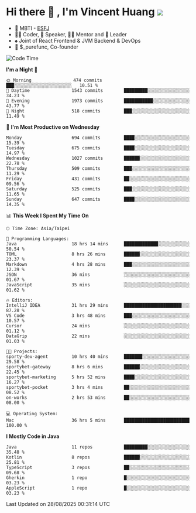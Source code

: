 # Hi there 👋 , I'm Vincent Huang ![](https://komarev.com/ghpvc/?username=Jian-Min-Huang)
- 👀 MBTI - [ESFJ](https://www.16personalities.com/esfj-personality)
- 👨‍💻 Coder, 🎤 Speaker, 👨‍🏫 Mentor and 🚀 Leader
- ♠️ Joint of React Frontend & JVM Backend & DevOps
- 💼 $_purefunc, Co-founder

<!--START_SECTION:waka-->
![Code Time](http://img.shields.io/badge/Code%20Time-5%2C832%20hrs%2058%20mins-blue)

**I'm a Night 🦉** 

```text
🌞 Morning                474 commits         ███░░░░░░░░░░░░░░░░░░░░░░   10.51 % 
🌆 Daytime                1543 commits        █████████░░░░░░░░░░░░░░░░   34.23 % 
🌃 Evening                1973 commits        ███████████░░░░░░░░░░░░░░   43.77 % 
🌙 Night                  518 commits         ███░░░░░░░░░░░░░░░░░░░░░░   11.49 % 
```
📅 **I'm Most Productive on Wednesday** 

```text
Monday                   694 commits         ████░░░░░░░░░░░░░░░░░░░░░   15.39 % 
Tuesday                  675 commits         ████░░░░░░░░░░░░░░░░░░░░░   14.97 % 
Wednesday                1027 commits        ██████░░░░░░░░░░░░░░░░░░░   22.78 % 
Thursday                 509 commits         ███░░░░░░░░░░░░░░░░░░░░░░   11.29 % 
Friday                   431 commits         ██░░░░░░░░░░░░░░░░░░░░░░░   09.56 % 
Saturday                 525 commits         ███░░░░░░░░░░░░░░░░░░░░░░   11.65 % 
Sunday                   647 commits         ████░░░░░░░░░░░░░░░░░░░░░   14.35 % 
```


📊 **This Week I Spent My Time On** 

```text
🕑︎ Time Zone: Asia/Taipei

💬 Programming Languages: 
Java                     18 hrs 14 mins      █████████████░░░░░░░░░░░░   50.54 % 
TOML                     8 hrs 26 mins       ██████░░░░░░░░░░░░░░░░░░░   23.37 % 
Markdown                 4 hrs 28 mins       ███░░░░░░░░░░░░░░░░░░░░░░   12.39 % 
JSON                     36 mins             ░░░░░░░░░░░░░░░░░░░░░░░░░   01.67 % 
JavaScript               35 mins             ░░░░░░░░░░░░░░░░░░░░░░░░░   01.62 % 

🔥 Editors: 
IntelliJ IDEA            31 hrs 29 mins      ██████████████████████░░░   87.28 % 
VS Code                  3 hrs 48 mins       ███░░░░░░░░░░░░░░░░░░░░░░   10.57 % 
Cursor                   24 mins             ░░░░░░░░░░░░░░░░░░░░░░░░░   01.12 % 
DataGrip                 22 mins             ░░░░░░░░░░░░░░░░░░░░░░░░░   01.03 % 

🐱‍💻 Projects: 
sporty-dev-agent         10 hrs 40 mins      ███████░░░░░░░░░░░░░░░░░░   29.58 % 
sportybet-gateway        8 hrs 6 mins        ██████░░░░░░░░░░░░░░░░░░░   22.45 % 
sportybet-marketing      5 hrs 52 mins       ████░░░░░░░░░░░░░░░░░░░░░   16.27 % 
sportybet-pocket         3 hrs 4 mins        ██░░░░░░░░░░░░░░░░░░░░░░░   08.52 % 
on-works                 2 hrs 53 mins       ██░░░░░░░░░░░░░░░░░░░░░░░   08.00 % 

💻 Operating System: 
Mac                      36 hrs 5 mins       █████████████████████████   100.00 % 
```

**I Mostly Code in Java** 

```text
Java                     11 repos            █████████░░░░░░░░░░░░░░░░   35.48 % 
Kotlin                   8 repos             ██████░░░░░░░░░░░░░░░░░░░   25.81 % 
TypeScript               3 repos             ██░░░░░░░░░░░░░░░░░░░░░░░   09.68 % 
Gherkin                  1 repo              █░░░░░░░░░░░░░░░░░░░░░░░░   03.23 % 
AppleScript              1 repo              █░░░░░░░░░░░░░░░░░░░░░░░░   03.23 % 
```




 Last Updated on 28/08/2025 00:31:14 UTC
<!--END_SECTION:waka-->
